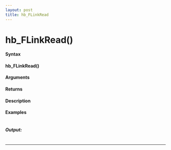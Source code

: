 ```yaml
---
layout: post
title: hb_FLinkRead
---
```


# hb_FLinkRead()


#### Syntax

#### hb_FLinkRead()

#### Arguments

#### Returns

#### Description

#### Examples

```

```

##### Output:

```

```

---